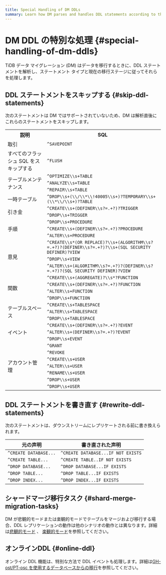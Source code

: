 ```yaml
---
title: Special Handling of DM DDLs
summary: Learn how DM parses and handles DDL statements according to the statement types.
---
```


# DM DDL の特別な処理 {#special-handling-of-dm-ddls}

TiDB データ マイグレーション (DM) はデータを移行するときに、DDL ステートメントを解析し、ステートメント タイプと現在の移行ステージに従ってそれらを処理します。

## DDL ステートメントをスキップする {#skip-ddl-statements}

次のステートメントは DM ではサポートされていないため、DM は解析直後にこれらのステートメントをスキップします。

<table><tr><th>説明</th><th>SQL</th></tr><tr><td>取引</td><td><code>^SAVEPOINT</code></td></tr><tr><td>すべてのフラッシュ SQL をスキップする</td><td><code>^FLUSH</code></td></tr><tr><td rowspan="3">テーブルメンテナンス</td><td><code>^OPTIMIZE\\s+TABLE</code></td></tr><tr><td> <code>^ANALYZE\\s+TABLE</code></td></tr><tr><td> <code>^REPAIR\\s+TABLE</code></td></tr><tr><td>一時テーブル</td><td><code>^DROP\\s+(\\/\\*\\!40005\\s+)?TEMPORARY\\s+(\\*\\/\\s+)?TABLE</code></td></tr><tr><td rowspan="2">引き金</td><td><code>^CREATE\\s+(DEFINER\\s?=.+?)?TRIGGER</code></td></tr><tr><td> <code>^DROP\\s+TRIGGER</code></td></tr><tr><td rowspan="3">手順</td><td><code>^DROP\\s+PROCEDURE</code></td></tr><tr><td> <code>^CREATE\\s+(DEFINER\\s?=.+?)?PROCEDURE</code></td></tr><tr><td> <code>^ALTER\\s+PROCEDURE</code></td></tr><tr><td rowspan="3">意見</td><td><code>^CREATE\\s*(OR REPLACE)?\\s+(ALGORITHM\\s?=.+?)?(DEFINER\\s?=.+?)?\\s+(SQL SECURITY DEFINER)?VIEW</code></td></tr><tr><td> <code>^DROP\\s+VIEW</code></td></tr><tr><td> <code>^ALTER\\s+(ALGORITHM\\s?=.+?)?(DEFINER\\s?=.+?)?(SQL SECURITY DEFINER)?VIEW</code></td></tr><tr><td rowspan="4">関数</td><td><code>^CREATE\\s+(AGGREGATE)?\\s*?FUNCTION</code></td></tr><tr><td> <code>^CREATE\\s+(DEFINER\\s?=.+?)?FUNCTION</code></td></tr><tr><td> <code>^ALTER\\s+FUNCTION</code></td></tr><tr><td> <code>^DROP\\s+FUNCTION</code></td></tr><tr><td rowspan="3">テーブルスペース</td><td><code>^CREATE\\s+TABLESPACE</code></td></tr><tr><td> <code>^ALTER\\s+TABLESPACE</code></td></tr><tr><td> <code>^DROP\\s+TABLESPACE</code></td></tr><tr><td rowspan="3">イベント</td><td><code>^CREATE\\s+(DEFINER\\s?=.+?)?EVENT</code></td></tr><tr><td> <code>^ALTER\\s+(DEFINER\\s?=.+?)?EVENT</code></td></tr><tr><td> <code>^DROP\\s+EVENT</code></td></tr><tr><td rowspan="7">アカウント管理</td><td><code>^GRANT</code></td></tr><tr><td> <code>^REVOKE</code></td></tr><tr><td> <code>^CREATE\\s+USER</code></td></tr><tr><td> <code>^ALTER\\s+USER</code></td></tr><tr><td> <code>^RENAME\\s+USER</code></td></tr><tr><td> <code>^DROP\\s+USER</code></td></tr><tr><td> <code>^DROP\\s+USER</code></td></tr></table>

## DDL ステートメントを書き直す {#rewrite-ddl-statements}

次のステートメントは、ダウンストリームにレプリケートされる前に書き換えられます。

| 元の声明                  | 書き直された声明                           |
| --------------------- | ---------------------------------- |
| `^CREATE DATABASE...` | `^CREATE DATABASE...IF NOT EXISTS` |
| `^CREATE TABLE...`    | `^CREATE TABLE..IF NOT EXISTS`     |
| `^DROP DATABASE...`   | `^DROP DATABASE...IF EXISTS`       |
| `^DROP TABLE...`      | `^DROP TABLE...IF EXISTS`          |
| `^DROP INDEX...`      | `^DROP INDEX...IF EXISTS`          |

## シャードマージ移行タスク {#shard-merge-migration-tasks}

DM が悲観的モードまたは楽観的モードでテーブルをマージおよび移行する場合、DDL レプリケーションの動作は他のシナリオの動作とは異なります。詳細は[<a href="/dm/feature-shard-merge-pessimistic.md">悲観的モード</a>](/dm/feature-shard-merge-pessimistic.md) 、 [<a href="/dm/feature-shard-merge-optimistic.md">楽観的モード</a>](/dm/feature-shard-merge-optimistic.md)を参照してください。

## オンラインDDL {#online-ddl}

オンライン DDL 機能は、特別な方法で DDL イベントも処理します。詳細は[<a href="/dm/feature-online-ddl.md">GH-ost/PT-osc を使用するデータベースからの移行</a>](/dm/feature-online-ddl.md)を参照してください。
